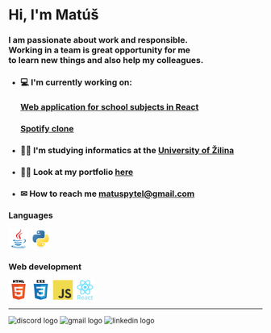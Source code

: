 <h1>Hi, I'm Matúš</h1>
<h3>I am passionate about work and responsible.<br> Working in a team is great opportunity for me<br> to learn new things and also help my colleagues.</h3>
  

<ul>
  <li>
    <h3>💻 I'm currently working on:</h3>
    <h3><a href="https://Mathias5467.github.io/fri-uniza/" target="_blank">Web application for school subjects in React</a></h3>
    <h3><a href="https://Mathias5467.github.io/listenio/" target="_blank">Spotify clone</a></h3>
  </li>
  <li>
    <h3>👨‍🎓 I'm studying informatics at the <a href="https://www.fri.uniza.sk/" target="blank">University of Žilina</a></h3>
  </li>
  <li>
    <h3>👨‍💻 Look at my portfolio <a href="https://Mathias5467.github.io/portfolio/" target="_blank">here</a></h3>
  </li>
  <li>
    <h3>✉ How to reach me <a href="mailto:matuspytel@gmail.com" target="_blank">matuspytel@gmail.com</a></h3>
  </li>
</ul>


<h3>Languages</h3>
<p> 
  <img width="40" height="40" src="https://raw.githubusercontent.com/devicons/devicon/master/icons/java/java-original.svg" alt="java"/>
  <img  width="40" height="40" src="https://raw.githubusercontent.com/devicons/devicon/master/icons/python/python-original.svg" alt="python"/> 
</p>

<h3>Web development</h3>
<p>
  <img width="40" height="40" src="https://raw.githubusercontent.com/devicons/devicon/master/icons/html5/html5-original-wordmark.svg" alt="html"/>
  <img width="40" height="40" src="https://raw.githubusercontent.com/devicons/devicon/master/icons/css3/css3-original-wordmark.svg" alt="css"/>
  <img width="40" height="40" src="https://raw.githubusercontent.com/devicons/devicon/master/icons/javascript/javascript-original.svg" alt="javascript"/>
  <img width="40" height="40" src="https://raw.githubusercontent.com/devicons/devicon/master/icons/react/react-original-wordmark.svg" alt="react"/>
</p>

<hr height="2">

<div align="left">
  <img src="https://img.shields.io/static/v1?message=Discord&logo=discord&label=&color=7289DA&logoColor=white&labelColor=&style=for-the-badge" height="35" alt="discord logo"  />
  <img src="https://img.shields.io/static/v1?message=Gmail&logo=gmail&label=&color=D14836&logoColor=white&labelColor=&style=for-the-badge" height="35" alt="gmail logo"  />
  <img src="https://img.shields.io/static/v1?message=LinkedIn&logo=linkedin&label=&color=0077B5&logoColor=white&labelColor=&style=for-the-badge" height="35" alt="linkedin logo"  />
</div>
